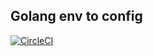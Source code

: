 ## Golang env to config
[![CircleCI](https://circleci.com/gh/otakukaze/envconfig/tree/master.svg?style=svg)](https://circleci.com/gh/otakukaze/envconfig/tree/master)
